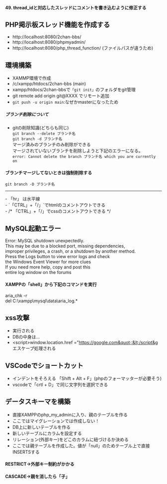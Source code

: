 #### 49. thread_idと対応したスレッドにコメントを書き込むように修正する

## PHP掲示板スレッド機能を作成する
- http://localhost:8080/2chan-bbs/
- http://localhost:8080/phpmyadmin/
- http://localhost:8080/php_thread_function/ (ファイルパスが違うため)

## 環境構築
- XAMMP環境で作成
- /c/xampp/htdocs/2chan-bbs (main)
- xampp/htdocs/2chan-bbsで`「git init」`のフォルダをgit管理
- git remote add origin git@XXXX でリモート追加
- `git push -u origin main`:なぜかmasterになったため


##### ブランチ削除について
- gitの削除知識(どちらも同じ)<br>
`git branch --delete ブランチ名`<br>
`git branch -d ブランチ名`<br>
マージ済みのブランチのみ削除ができる<br>
マージされていないブランチを削除しようと下記のエラーになる。<br>
`error: Cannot delete the branch ブランチ名 which you are currently on`

#### ブランチマージしてないときは強制削除する
`git branch -D ブランチ名`

<hr>
- 「hr」 は水平線<br>
- `「CTRL」+「/」`でhtmlのコメントアウトできる<br>
- /* 「CTRL」+「/」でcssのコメントアウトできる */<br>


## MySQL起動エラー
Error: MySQL shutdown unexpectedly.<br>
This may be due to a blocked port, missing dependencies,<br>
improper privileges, a crash, or a shutdown by another method.<br>
Press the Logs button to view error logs and check<br>
the Windows Event Viewer for more clues<br>
If you need more help, copy and post this<br>
entire log window on the forums<br>

#### XAMPPの「shell」から下記のコマンドを実行
aria_chk -r<br>
del C:\xampp\mysql\data\aria_log.*

## xss攻撃
- <script>window.location.href ="https://google.com":</script> 実行される
- DBの中身は…
- &lt;script&gt;window.location.href =&quot;https://google.com&quot;:&lt;/script&g<br>
エスケープ処理される


## VSCodeでショートカット
- インデントをそろえる 「Shift + Alt + F」(phpのフォーマッターが必要そう)
- vscodeで「crtl + D」で同じ文字列を選択できる

## データスキーマを構築
- 直接XAMPPのphp_my_adminに入り、親のテーブルを作る
- ここではマイグレーションでは作成しない！
- DB上に新しいテーブルを作る
- 新しいテーブルにカラムを設定する
- リレーション(外部キー)をどこのカラムに紐づけるか決める
- ここでは親テーブルを作成した。値が「null」のためテーブル上で直接INSERTSする

#### RESTRICT→外部キー制約がかかる
#### CASCADE→親を消したら「子」